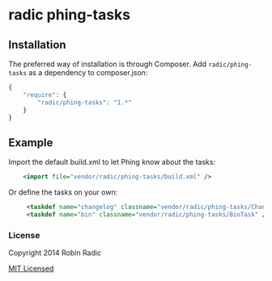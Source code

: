 radic phing-tasks
=====================


Installation
------------

The preferred way of installation is through Composer. Add `radic/phing-tasks` as a dependency to
composer.json:

```javascript
{
    "require": {
        "radic/phing-tasks": "1.*"
    }
}
```

Example
-------

Import the default build.xml to let Phing know about the tasks:

```xml
    <import file="vendor/radic/phing-tasks/build.xml" />
```

Or define the tasks on your own:

```xml
     <taskdef name="changelog" classname="vendor/radic/phing-tasks/ChangelogTask" />
     <taskdef name="bin" classname="vendor/radic/phing-tasks/BinTask" />
```


### License
Copyright 2014 Robin Radic

[MIT Licensed](http://radic.mit-license.org)


